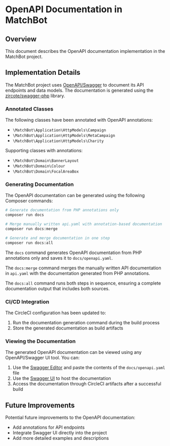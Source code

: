 # OpenAPI Documentation in MatchBot

## Overview

This document describes the OpenAPI documentation implementation in the MatchBot project.

## Implementation Details

The MatchBot project uses [OpenAPI/Swagger](https://swagger.io/specification/) to document its API endpoints and data models. The documentation is generated using the [zircote/swagger-php](https://github.com/zircote/swagger-php) library.

### Annotated Classes

The following classes have been annotated with OpenAPI annotations:

- `\MatchBot\Application\HttpModels\Campaign`
- `\MatchBot\Application\HttpModels\MetaCampaign`
- `\MatchBot\Application\HttpModels\Charity`

Supporting classes with annotations:
- `\MatchBot\Domain\BannerLayout`
- `\MatchBot\Domain\Colour`
- `\MatchBot\Domain\FocalAreaBox`

### Generating Documentation

The OpenAPI documentation can be generated using the following Composer commands:

```bash
# Generate documentation from PHP annotations only
composer run docs

# Merge manually written api.yaml with annotation-based documentation
composer run docs:merge

# Generate and merge documentation in one step
composer run docs:all
```

The `docs` command generates OpenAPI documentation from PHP annotations only and saves it to `docs/openapi.yaml`.

The `docs:merge` command merges the manually written API documentation in `api.yaml` with the documentation generated from PHP annotations.

The `docs:all` command runs both steps in sequence, ensuring a complete documentation output that includes both sources.

### CI/CD Integration

The CircleCI configuration has been updated to:
1. Run the documentation generation command during the build process
2. Store the generated documentation as build artifacts

### Viewing the Documentation

The generated OpenAPI documentation can be viewed using any OpenAPI/Swagger UI tool. You can:

1. Use the [Swagger Editor](https://editor.swagger.io/) and paste the contents of the `docs/openapi.yaml` file
2. Use the [Swagger UI](https://swagger.io/tools/swagger-ui/) to host the documentation
3. Access the documentation through CircleCI artifacts after a successful build

## Future Improvements

Potential future improvements to the OpenAPI documentation:
- Add annotations for API endpoints
- Integrate Swagger UI directly into the project
- Add more detailed examples and descriptions
